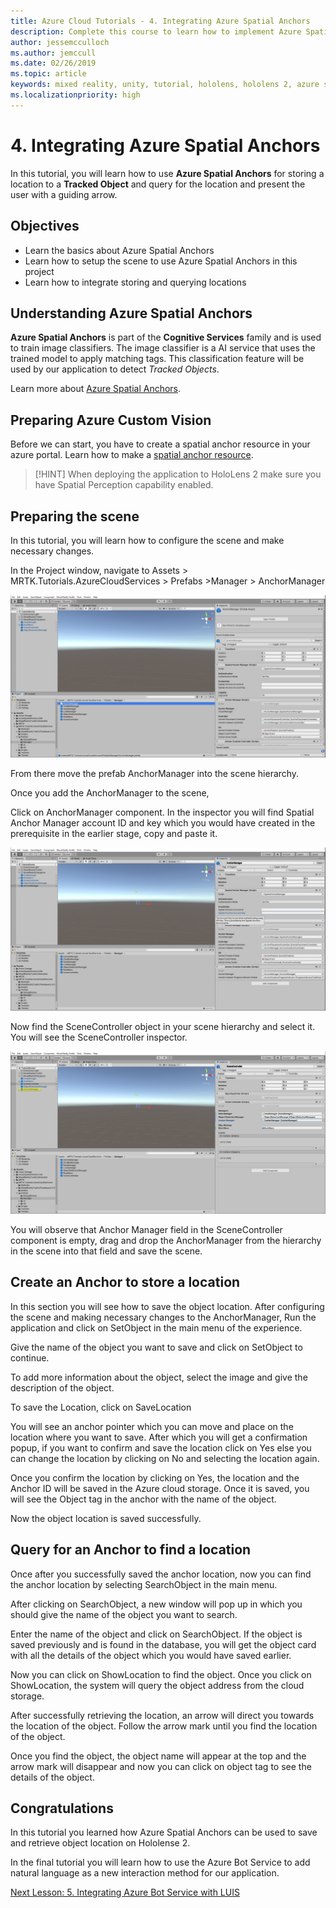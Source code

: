 ```yaml
---
title: Azure Cloud Tutorials - 4. Integrating Azure Spatial Anchors
description: Complete this course to learn how to implement Azure Spatial Anchors within a HoloLens 2 application.
author: jessemcculloch
ms.author: jemccull
ms.date: 02/26/2019
ms.topic: article
keywords: mixed reality, unity, tutorial, hololens, hololens 2, azure spatial anchors
ms.localizationpriority: high
---
```


# 4. Integrating Azure Spatial Anchors

In this tutorial, you will learn how to use **Azure Spatial Anchors** for storing a location to a **Tracked Object** and query for the location and present the user with a guiding arrow.

## Objectives

* Learn the basics about Azure Spatial Anchors
* Learn how to setup the scene to use Azure Spatial Anchors in this project
* Learn how to integrate storing and querying locations

## Understanding Azure Spatial Anchors

**Azure Spatial Anchors** is part of the **Cognitive Services** family and is used to train image classifiers. The image classifier is a AI service that uses the trained model to apply matching tags. This classification feature will be used by our application to detect *Tracked Objects*.

Learn more about [Azure Spatial Anchors](https://docs.microsoft.com/en-us/azure/spatial-anchors/overview).

## Preparing Azure Custom Vision

Before we can start, you have to create a spatial anchor resource in your azure portal.
Learn how to make a [spatial anchor resource](https://docs.microsoft.com/en-us/azure/spatial-anchors/quickstarts/get-started-hololens#create-a-spatial-anchors-resource).

> [!HINT]
> When deploying the application to HoloLens 2 make sure you have Spatial Perception capability enabled.

## Preparing the scene

In this tutorial, you will learn how to configure the scene and make necessary changes.

In the Project window, navigate to 
Assets > MRTK.Tutorials.AzureCloudServices > Prefabs >Manager > AnchorManager

![mrlearning-asa](images/mrlearning-azure/tutorial4-section1-step1-1.png)


From there move the prefab AnchorManager into the scene hierarchy.

Once you add the AnchorManager to the scene,

Click on AnchorManager component. In the inspector you will find Spatial Anchor Manager account ID and key which you would have created in the prerequisite in the earlier stage, copy and paste it.

![mrlearning-asa](images/mrlearning-azure/tutorial4-section1-step2-1.png)


Now find the SceneController object in your scene hierarchy and select it. You will see the SceneController inspector.

![mrlearning-asa](images/mrlearning-azure/tutorial4-section1-step3-1.png)


You will observe that Anchor Manager field in the SceneController component is empty, drag and drop the AnchorManager from the hierarchy in the scene into that field and save the scene.


## Create an Anchor to store a location

In this section you will see how to save the object location.
After configuring the scene and making necessary changes to the AnchorManager,
Run the application and click on SetObject in the main menu of the experience.

Give the name of the object you want to save and click on SetObject to continue.

To add more information about the object, select the image and give the description of the object.

To save the Location, click on SaveLocation

You will see an anchor pointer which you can move and place on the location where you want to save. After which you will get a confirmation popup, if you want to confirm and save the location click on Yes else you can change the location by clicking on No and selecting the location again.

Once you confirm the location by clicking on Yes, the location and the Anchor ID will be saved in the Azure cloud storage. Once it is saved, you will see the Object tag in the anchor with the name of the object. 

Now the object location is saved successfully.


## Query for an Anchor to find a location

Once after you successfully saved the anchor location, now you can find the anchor location by selecting SearchObject in the main menu.

After clicking on SearchObject, a new window will pop up in which you should give the name of the object you want to search.

Enter the name of the object and click on SearchObject. If the object is saved previously and is found in the database, you will get the object card with all the details of the object which you would have saved earlier.

Now you can click on ShowLocation to find the object. Once you click on ShowLocation, the system will query the object address from the cloud storage.

After successfully retrieving the location, an arrow will direct you towards the location of the object. Follow the arrow mark until you find the location of the object.

Once you find the object, the object name will appear at the top and the arrow mark will disappear and now you can click on object tag to see the details of the object. 


## Congratulations

In this tutorial you learned how Azure Spatial Anchors can be used to save and retrieve object location on Hololense 2.

In the final tutorial you will learn how to use the Azure Bot Service to add natural language as a new interaction method for our application.

[Next Lesson: 5. Integrating Azure Bot Service with LUIS](mrlearning-azure-05.md)
